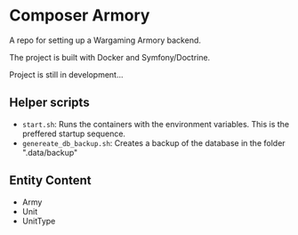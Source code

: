 # Composer Armory
A repo for setting up a Wargaming Armory backend.

The project is built with Docker and Symfony/Doctrine.

Project is still in development...

## Helper scripts
* `start.sh`: Runs the containers with the environment variables. This is the preffered startup sequence.
* `genereate_db_backup.sh`: Creates a backup of the database in the folder ".data/backup"

## Entity Content
* Army
* Unit
* UnitType